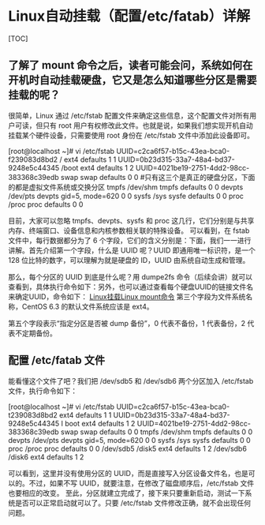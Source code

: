 # Linux自动挂载（配置/etc/fatab）详解

[TOC]

## 了解了 mount 命令之后，读者可能会问，系统如何在开机时自动挂载硬盘，它又是怎么知道哪些分区是需要挂载的呢？

很简单，Linux 通过 /etc/fstab 配置文件来确定这些信息，这个配置文件对所有用户可读，但只有 root 用户有权修改此文件。也就是说，如果我们想实现开机自动挂载某个硬件设备，只需要使用 root 身份在 /etc/fstab 文件中添加此设备即可。

[root@localhost ~]# vi /etc/fstab
UUID=c2ca6f57-b15c-43ea-bca0-f239083d8bd2 / ext4 defaults 1 1
UUID=0b23d315-33a7-48a4-bd37-9248e5c44345 /boot ext4 defaults 1 2
UUID=4021be19-2751-4dd2-98cc-383368c39edb swap swap defaults 0 0
\#只有这三个是真正的硬盘分区，下面的都是虚拟文件系统或交换分区
tmpfs /dev/shm tmpfs defaults 0 0
devpts /dev/pts devpts gid=5, mode=620 0 0
sysfs /sys sysfe defaults 0 0
proc /proc proc defaults 0 0

目前，大家可以忽略 tmpfs、devpts、sysfs 和 proc 这几行，它们分别是与共享内存、终端窗口、设备信息和内核参数相关联的特殊设备。
可以看到，在 fstab 文件中，每行数据都分为了 6 个字段，它们的含义分别是：下面，我们一一进行讲解。首先介绍第一个字段，什么是 UUID 呢？UUID 即通用唯一标识符，是一个 128 位比特的数字，可以理解为就是硬盘的 ID，UUID 由系统自动生成和管理。

那么，每个分区的 UUID 到底是什么呢？用 dumpe2fs 命令（后续会讲）就可以查看到，具体执行命令如下：另外，也可以通过查看每个硬盘UUID的链接文件名来确定UUID，命令如下：
[Linux挂载](http://c.biancheng.net/view/2859.html)[Linux mount命令](http://c.biancheng.net/view/885.html)
第三个字段为文件系统名称，CentOS 6.3 的默认文件系统应该是 ext4。

第五个字段表示“指定分区是否被 dump 备份”，0 代表不备份，1 代表备份，2 代表不定期备份。

## 配置 /etc/fatab 文件

能看懂这个文件了吧？我们把 /dev/sdb5 和 /dev/sdb6 两个分区加入 /etc/fstab 文件，执行命令如下：

[root@localhost ~]# vi /etc/fstab
UUID=c2ca6f57-b15c-43ea-bca0-t239083d8bd2 ext4 defaults 1 1
UUID=0b23d315-33a7-48a4-bd37-9248e5c44345 I boot ext4 defaults 1 2
UUID=4021be19-2751-4dd2-98cc-383368c39edb swap swap defaults 0 0
tmpfs /dev/shm tmpfs defaults 0 0
devpts /dev/pts devpts gid=5, mode=620 0 0
sysfs /sys sysfs defaults 0 0
proc /proc proc defaults 0 0
/dev/sdb5 /disk5 ext4 defaults 1 2
/dev/sdb6 /disk6 ext4 defaults 1 2

可以看到，这里并没有使用分区的 UUID，而是直接写入分区设备文件名，也是可以的。不过，如果不写 UUID，就要注意，在修改了磁盘顺序后，/etc/fstab 文件也要相应的改变。
至此，分区就建立完成了，接下来只要重新启动，测试一下系统是否可以正常启动就可以了。只要 /etc/fstab 文件修改正确，就不会出现任何问题。